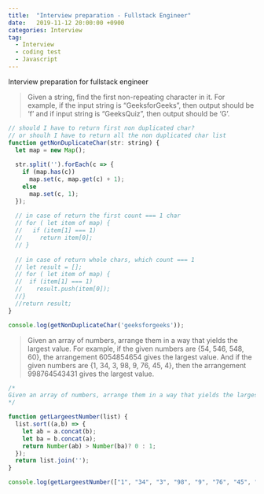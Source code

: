 ```yaml
---
title:  "Interview preparation - Fullstack Engineer"
date:   2019-11-12 20:00:00 +0900
categories: Interview
tag:
  - Interview
  - coding test
  - Javascript
---
```


Interview preparation for fullstack engineer

> Given a string, find the first non-repeating character in it. For example, if the input string is “GeeksforGeeks”, then output should be ‘f’ and if input string is “GeeksQuiz”, then output should be ‘G’.


```javascript
// should I have to return first non duplicated char?
// or shoulh I have to return all the non duplicated char list
function getNonDuplicateChar(str: string) {
  let map = new Map();
  
  str.split('').forEach(c => {
    if (map.has(c))
      map.set(c, map.get(c) + 1);
    else
      map.set(c, 1);
  });
  
  // in case of return the first count === 1 char
  // for ( let item of map) {
  //   if (item[1] === 1)
  //     return item[0];
  // }
  
  // in case of return whole chars, which count === 1  
  // let result = [];
  // for ( let item of map) {
  //  if (item[1] === 1)
  //    result.push(item[0]);
  //}
  //return result;
}

console.log(getNonDuplicateChar('geeksforgeeks'));
```

> Given an array of numbers, arrange them in a way that yields the largest value. For example, if the given numbers are {54, 546, 548, 60}, the arrangement 6054854654 gives the largest value. And if the given numbers are {1, 34, 3, 98, 9, 76, 45, 4}, then the arrangement 998764543431 gives the largest value.


```javascript
/*
Given an array of numbers, arrange them in a way that yields the largest value. For example, if the given numbers are {54, 546, 548, 60}, the arrangement 6054854654 gives the largest value. And if the given numbers are {1, 34, 3, 98, 9, 76, 45, 4}, then the arrangement 998764543431 gives the largest value.
*/

function getLargeestNumber(list) {
  list.sort((a,b) => {
    let ab = a.concat(b);
    let ba = b.concat(a);
    return Number(ab) > Number(ba)? 0 : 1;
  });
  return list.join('');          
}

console.log(getLargeestNumber(["1", "34", "3", "98", "9", "76", "45", "4"]));
```
